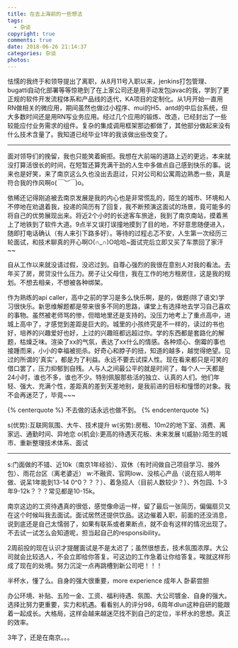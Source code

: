 ```yaml
---
title: 在去上海前的一些想法
tags:
  - 杂谈
copyright: true
comments: true
date: 2018-06-26 21:14:37
categories: 杂谈
photos:
---
```


怯懦的我终于和领导提出了离职，从8月11号入职以来，jenkins打包管理、bugatti自动化部署等等惊艳到了在上家公司还是用手动发包javac的我，学到了更正规的软件开发流程体系和产品线的迭代，KA项目的定制化。从1月开始一直用RN做相关的微应用，期间虽然也做过小程序、mui的H5、antd的中后台系统，但大多数时间还是用RN写业务应用。经过几个应用的锻炼、改造，已经封出了一些较能应付业务需求的组件。复杂的集成调用框架那边都做了，其他部分做起来没有什么技术含量了。我知道已经毕业1年的我该做出些改变了。

---
<!-- more -->

面对领导们的挽留，我也只能笑着婉拒。我想在大前端的道路上迈的更远，本来就没打算活很长的时间，在短暂还算充满干劲的人生中多做点自己感到快乐的事。说来也是好笑，来了南京这么久也没出去逛过，只对公司和公寓周边熟悉一些，真是符合我的作风啊o(*￣︶￣*)o。

依稀还记得刚追被去南京发展是我的内心也是非常慌乱的，陌生的城市、环境和人不停地在劝退着我，投递的简历有了回复，我不断预演这面试的场景，竟可能多的将自己的优势展现出来。将近2个小时的长途客车旅途，我到了南京南站，摸着黑上了地铁到了软件大道。9点半又误打误撞地摸到了目的地，不好意思随便进入，随即打电话确认（有人来引下路多好）。等待的过程忐忑不安，人生第一次经历三轮面试，和技术聊真的开心啊O(∩_∩)O哈哈~面试完后立即又买了车票回了家汗~~

自从工作以来就没请过假，没迟过到。自尊心强烈的我很在意别人对我的看法。去年买了房，房贷没什么压力。房子让父母住，我在工作的地方租房住，这是我的规划。不想去相亲，不想被各种绑架。

作为熟练的api caller，高中之前的学习是多么快乐啊，是的，做题(除了语文)学习很快乐。新思维解题都是带来很多不同的思路，课堂上有选择地去学习自己喜欢的事物。虽然被老师骂的惨，但暗地里还是支持的。没压力地考上了重点高中，进城上高中了，才感觉到差距是巨大的。城里的小孩终究是不一样的，读过的书也好，培养的兴趣爱好也好，上过的兴趣班都远超过你。学的东西都是套路化的解题，枯燥乏味。渲染了xx的气氛，表达了xx什么的情感。各种烦心、倒霉的事也接踵而来，小小的幸福被扼杀。好奇心和脖子的扭，知道的越多，越觉得绝望。见过的所谓的'真实'，都是为了利益。永远不要去试探人性。现在看来都只是可笑的借口罢了，压力抑郁到自残。人与人之间最公平的就是时间了，每个人一天都是24小时，谁也不多，谁也不少。特别佩服那些活的独立、认真的人们。他们年轻、强大、充满个性，差距真的差到天差地别，是我前进的目标和憧憬的对象。我不会再迷茫了，毕竟~~~

{% centerquote %} 
不去做的话永远也做不到。
{% endcenterquote %} 

s(优势):互联网氛围、大牛、技术提升
w(劣势):房租、10m2的地下室、消费、离家远、通勤时间、异地恋
o(机会):更高的待遇天花板、未来发展
t(威胁):陌生的城市、重新整理技术体系、面试

---

s:门面做的不错、近10k（南京1年经验）、双休（有时间做自己项目学习、接外包）、雨花台区（离老婆近）
w:不融资、官网low、没核心产品（说在招人明年做、说呆1年能到13-14 0^0？？？）、着急招人（目前人数较少？）、外包园、1-3年9-12k？？？常见都是10-15k。

南京这边的工资待遇真的很低，感觉像命运一样，留了最后一张简历，偏偏扇贝又在这个时候叫我去面试。面试居然还提供饮品。这边催着入职，前面的还没消息，说到底还是自己太懦弱了，如果有联系或者果断点，就不会有这样的情况出现了。不去试一试怎么会知道呢，担当起自己的responsibility。

2周前投的现在认识才提醒面试是不是太迟了；虽然很想去，技术氛围浓厚。大公司就会比较选人，不会立即给你答复。可这边的工作急着让你给答复。唉就这样形成了现在的处境。努力沉淀一点再跳槽到新公司吧！！！

半杯水，懂了么。自身的强大很重要，more experience 成年人 卧薪尝胆

办公环境、补贴、五险一金、工资、福利待遇、氛围、大公司镀金、自身的强大。选择比努力更重要，实力和机遇。看看别人的评分98，6周年dlun这种自研的能跟着一起成长。大格局，这样会越来越迷茫找不到自己的定位，半杯水的思想。真正的效率。

3年了，还是在南京。。。
